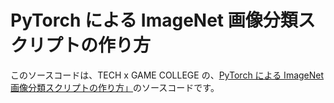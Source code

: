 # PyTorch による ImageNet 画像分類スクリプトの作り方
このソースコードは、TECH x GAME COLLEGE の、[PyTorch による ImageNet 画像分類スクリプトの作り方」](https://qiita.com/tech-x-college/items/)のソースコードです。
